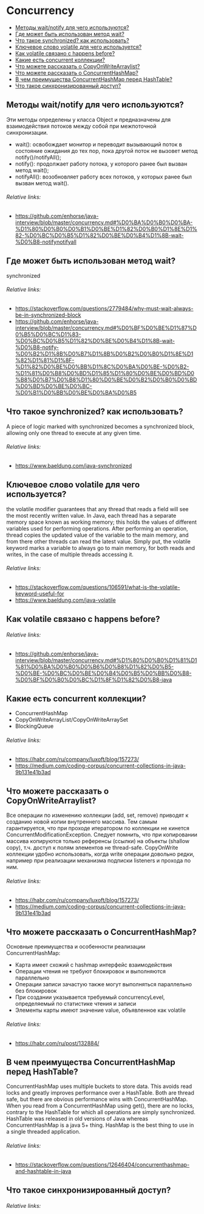 # Concurrency
+ [Методы wait/notify для чего используются?](#методы-waitnotify-для-чего-используются)
+ [Где может быть использован метод wait?](#где-может-быть-использован-метод-wait)
+ [Что такое synchronized? как использовать?](#что-такое-synchronized-как-использовать)
+ [Ключевое слово volatile для чего используется?](#ключевое-слово-volatile-для-чего-используется)
+ [Как volatile связано с happens before?](#как-volatile-связано-с-happens-before)
+ [Какие есть concurrent коллекции?](#какие-есть-concurrent-коллекции)
+ [Что можете рассказать о CopyOnWriteArraylist?](#что-можете-рассказать-о-copyonwritearraylist)
+ [Что можете рассказать о ConcurrentHashMap?](#что-можете-рассказать-о-concurrenthashmap)
+ [В чем преимущества ConcurrentHashMap перед HashTable?](#в-чем-преимущества-concurrenthashmap-перед-hashtable)
+ [Что такое синхронизированный доступ?](#что-такое-синхронизированный-доступ)

## Методы wait/notify для чего используются?
Эти методы определены у класса Object и предназначены для взаимодействия потоков между собой при межпоточной синхронизации.
+ wait(): освобождает монитор и переводит вызывающий поток в состояние ожидания до тех пор, пока другой поток не вызовет метод notify()/notifyAll();
+ notify(): продолжает работу потока, у которого ранее был вызван метод wait();
+ notifyAll(): возобновляет работу всех потоков, у которых ранее был вызван метод wait().
###### Relative links:
+ https://github.com/enhorse/java-interview/blob/master/concurrency.md#%D0%BA%D0%B0%D0%BA-%D1%80%D0%B0%D0%B1%D0%BE%D1%82%D0%B0%D1%8E%D1%82-%D0%BC%D0%B5%D1%82%D0%BE%D0%B4%D1%8B-wait-%D0%B8-notifynotifyall

## Где может быть использован метод wait?
synchronized
###### Relative links:
+ https://stackoverflow.com/questions/2779484/why-must-wait-always-be-in-synchronized-block
+ https://github.com/enhorse/java-interview/blob/master/concurrency.md#%D0%BF%D0%BE%D1%87%D0%B5%D0%BC%D1%83-%D0%BC%D0%B5%D1%82%D0%BE%D0%B4%D1%8B-wait-%D0%B8-notify-%D0%B2%D1%8B%D0%B7%D1%8B%D0%B2%D0%B0%D1%8E%D1%82%D1%81%D1%8F-%D1%82%D0%BE%D0%BB%D1%8C%D0%BA%D0%BE-%D0%B2-%D1%81%D0%B8%D0%BD%D1%85%D1%80%D0%BE%D0%BD%D0%B8%D0%B7%D0%B8%D1%80%D0%BE%D0%B2%D0%B0%D0%BD%D0%BD%D0%BE%D0%BC-%D0%B1%D0%BB%D0%BE%D0%BA%D0%B5

## Что такое synchronized? как использовать?
A piece of logic marked with synchronized becomes a synchronized block, allowing only one thread to execute at any given time.
###### Relative links:
+ https://www.baeldung.com/java-synchronized

## Ключевое слово volatile для чего используется?
the volatile modifier guarantees that any thread that reads a field will see the most recently written value. In Java, each thread has a separate memory space known as working memory; this holds the values of different variables used for performing operations. After performing an operation, thread copies the updated value of the variable to the main memory, and from there other threads can read the latest value. Simply put, the volatile keyword marks a variable to always go to main memory, for both reads and writes, in the case of multiple threads accessing it.
###### Relative links:
+ https://stackoverflow.com/questions/106591/what-is-the-volatile-keyword-useful-for
+ https://www.baeldung.com/java-volatile

## Как volatile связано с happens before?
###### Relative links:
+ https://github.com/enhorse/java-interview/blob/master/concurrency.md#%D1%80%D0%B0%D1%81%D1%81%D0%BA%D0%B0%D0%B6%D0%B8%D1%82%D0%B5-%D0%BE-%D0%BC%D0%BE%D0%B4%D0%B5%D0%BB%D0%B8-%D0%BF%D0%B0%D0%BC%D1%8F%D1%82%D0%B8-java

## Какие есть concurrent коллекции?
+ ConcurrentHashMap
+ CopyOnWriteArrayList/CopyOnWriteArraySet
+ BlockingQueue
###### Relative links:
+ https://habr.com/ru/company/luxoft/blog/157273/
+ https://medium.com/coding-corpus/concurrent-collections-in-java-9b131e41b3ad

## Что можете рассказать о CopyOnWriteArraylist?
Все операции по изменению коллекции (add, set, remove) приводят к созданию новой копии внутреннего массива. Тем самым гарантируется, что при проходе итератором по коллекции не кинется ConcurrentModificationException. Следует помнить, что при копировании массива копируются только референсы (ссылки) на объекты (shallow copy), т.ч. доступ к полям элементов не thread-safe. CopyOnWrite коллекции удобно использовать, когда write операции довольно редки, например при реализации механизма подписки listeners и прохода по ним.
###### Relative links:
+ https://habr.com/ru/company/luxoft/blog/157273/
+ https://medium.com/coding-corpus/concurrent-collections-in-java-9b131e41b3ad

## Что можете рассказать о ConcurrentHashMap?
Основные преимущества и особенности реализации ConcurrentHashMap:
+ Карта имеет схожий с hashmap интерфейс взаимодействия
+ Операции чтения не требуют блокировок и выполняются параллельно
+ Операции записи зачастую также могут выполняться параллельно без блокировок
+ При создании указывается требуемый concurrencyLevel, определяемый по статистике чтения и записи
+ Элементы карты имеют значение value, объявленное как volatile
###### Relative links:
+ https://habr.com/ru/post/132884/

## В чем преимущества ConcurrentHashMap перед HashTable?
ConcurrentHashMap uses multiple buckets to store data. This avoids read locks and greatly improves performance over a HashTable. Both are thread safe, but there are obvious performance wins with ConcurrentHashMap.
When you read from a ConcurrentHashMap using get(), there are no locks, contrary to the HashTable for which all operations are simply synchronized. HashTable was released in old versions of Java whereas ConcurrentHashMap is a java 5+ thing.
HashMap is the best thing to use in a single threaded application.
###### Relative links:
+ https://stackoverflow.com/questions/12646404/concurrenthashmap-and-hashtable-in-java

## Что такое синхронизированный доступ?
###### Relative links:

